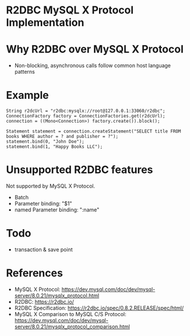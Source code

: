 R2DBC MySQL X Protocol Implementation
=====================================

# Why R2DBC over MySQL X Protocol

* Non-blocking, asynchronous calls follow common host language patterns

# Example

```
String r2dcUrl = "r2dbc:mysqlx://root@127.0.0.1:33060/r2dbc";
ConnectionFactory factory = ConnectionFactories.get(r2dcUrl);
connection = ((Mono<Connection>) factory.create()).block();

Statement statement = connection.createStatement("SELECT title FROM books WHERE author = ? and publisher = ?");
statement.bind(0, "John Doe");
statement.bind(1, "Happy Books LLC");
```

# Unsupported R2DBC features

Not supported by MySQL X Protocol.

* Batch
* Parameter binding: "$1"
* named Parameter binding:  ":name"

# Todo

* transaction & save point

# References

* MySQL X Protocol: https://dev.mysql.com/doc/dev/mysql-server/8.0.21/mysqlx_protocol.html
* R2DBC: https://r2dbc.io/
* R2DBC Specification: https://r2dbc.io/spec/0.8.2.RELEASE/spec/html/
* MySQL X Comparison to MySQL C/S Protocol: https://dev.mysql.com/doc/dev/mysql-server/8.0.21/mysqlx_protocol_comparison.html
